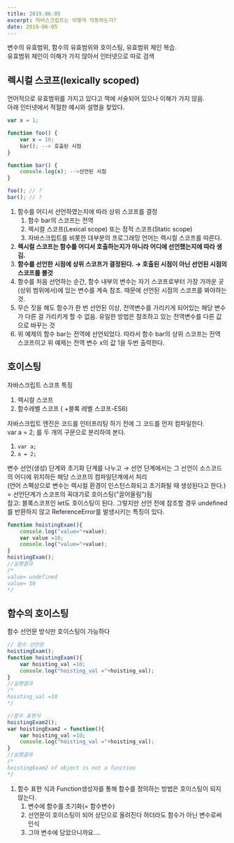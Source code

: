```yaml
---
title: 2019.06.05
excerpt: 자바스크립트는 어떻게 작동하는가?
date: 2019-06-05
---
```


변수의 유효범위, 함수의 유효범위와 호이스팅, 유효범위 체인 복습.  
유효범위 체인이 이해가 가지 않아서 인터넷으로 따로 검색

## 렉시컬 스코프(lexically scoped)

언어적으로 유효범위를 가지고 있다고 책에 서술되어 있으나 이해가 가지 않음.  
아래 인터넷에서 적절한 예시와 설명을 찾았다.

```javascript
var x = 1;

function foo() {
    var x = 10;
    bar(); --> 호출된 시점
}

function bar() {
    console.log(x); -->선언된 시점
}

foo(); // ?
bar(); // ?
```

1. 함수를 어디서 선언하였는지에 따라 상위 스코프를 결정
    1. 함수 bar의 스코프는 전역
    2. 렉시컬 스코프(Lexical scope) 또는 정적 스코프(Static scope)
    3. 자바스크립트를 비롯한 대부분의 프로그래밍 언어는 렉시컬 스코프를 따른다.
2. **렉시컬 스코프는 함수를 어디서 호출하는지가 아니라 어디에 선언했는지에 따라 생김.**
3. **함수를 선언한 시점에 상위 스코프가 결정된다. → 호출된 시점이 아닌 선언된 시점의 스코프를 볼것**
4. 함수를 처음 선언하는 순간, 함수 내부의 변수는 자기 스코프로부터 가장 가까운 곳(상위 범위에서)에 있는 변수를 계속 참조. 때문에 선언된 시점의 스코프를 봐야하는 것.
5. 무슨 짓을 해도 함수가 한 번 선언된 이상, 전역변수를 가리키게 되어있는 해당 변수가 다른 걸 가리키게 할 수 없음. 유일한 방법은 참조하고 있는 전역변수를 다른 값으로 바꾸는 것 
6. 위 예제의 함수 bar는 전역에 선언되었다. 따라서 함수 bar의 상위 스코프는 전역 스코프이고 위 예제는 전역 변수 x의 값 1을 두번 출력한다.

## 호이스팅

자바스크립트 스코프 특징

1. 렉시컬 스코프
2. 함수레벨 스코프 ( +블록 레벨 스코프-ES6)

자바스크립트 엔진은 코드를 인터프리팅 하기 전에 그 코드를 먼저 컴파일한다.  
var a = 2; 를 두 개의 구문으로 분리하여 본다.

1. `var a;`
2. `a = 2;`

변수 선언(생성) 단계와 초기화 단계를 나누고 → 선언 단계에서는 그 선언이 소스코드의 어디에 위치하든 해당 스코프의 컴파일단계에서 처리  
(언어 스펙상으로 변수는 렉시컬 환경이 인스턴스화되고 초기화될 때 생성된다고 한다.)  
= 선언단계가 스코프의 꼭대기로 호이스팅("끌어올림")됨  
참고: 블록스코프인 let도 호이스팅이 된다. 그렇지만 선언 전에 참조할 경우 undefined를 반환하지 않고 ReferenceError를 발생시키는 특징이 있다.

```javascript
function hoistingExam(){  
    console.log("value="+value);
    var value =10;
    console.log("value="+value);
}
hoistingExam();
//실행결과
/*
value= undefined  
value= 10  
*/
```

## 함수의 호이스팅

함수 선언문 방식만 호이스팅이 가능하다

```javascript
// 함수 선언문
hoistingExam();  
function hoistingExam(){  
    var hoisting_val =10;
    console.log("hoisting_val ="+hoisting_val);
}
//실행결과
/*
hoisting_val =10  
*/

//함수 표현식
hoistingExam2();  
var hoistingExam2 = function(){  
    var hoisting_val =10;
    console.log("hoisting_val ="+hoisting_val);
}
//실행결과
/*
hoistingExam2 of object is not a function  
*/
```

1. 함수 표현 식과 Function생성자를 통해 함수를 정의하는 방법은 호이스팅이 되지 않는다.
    1. 변수에 함수를 초기화(= 함수변수)
    2. 선언문이 호이스팅이 되어 상단으로 올려진다 하더라도 함수가 아닌 변수로써 인식
    3. 그야 변수에 담았으니까요....
